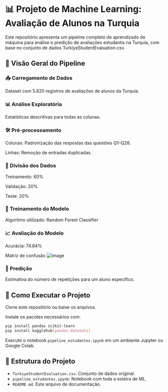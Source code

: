 # 📊 Projeto de Machine Learning: Avaliação de Alunos na Turquia
Este repositório apresenta um pipeline completo de aprendizado de máquina para análise e predição de avaliações estudantis na Turquia, com base no conjunto de dados TurkiyeStudentEvaluation.csv.

## 🚀 Visão Geral do Pipeline

### 📥 Carregamento de Dados

Dataset com 5.820 registros de avaliações de alunos da Turquia.

### 📊 Análise Exploratória

Estatísticas descritivas para todas as colunas.

### 🛠️ Pré-processamento

Colunas: Padronização das respostas das questões Q1–Q28.

Linhas: Remoção de entradas duplicadas.

### 🔀 Divisão dos Dados

Treinamento: 60%

Validação: 20%

Teste: 20%

### 🤖 Treinamento do Modelo

Algoritmo utilizado: Random Forest Classifier

### 📈 Avaliação do Modelo

Acurácia: 74.84%

Matriz de confusão
![image](https://github.com/user-attachments/assets/07dc6738-1099-4910-acdf-1d12c9ee942c)


### 🎯 Predição

Estimativa do número de repetições para um aluno específico.

## 🧪 Como Executar o Projeto
Clone este repositório ou baixe os arquivos.

Instale os pacotes necessários com:

   ```bash
   pip install pandas scikit-learn
   pip install kagglehub[pandas-datasets]
   ```
Execute o notebook `pipeline_estudantes.ipynb` em um ambiente Jupyter ou Google Colab.

## 📁 Estrutura do Projeto

- `TurkiyeStudentEvaluation.csv`: Conjunto de dados original.
- `pipeline_estudantes.ipynb`: Notebook com toda a esteira de ML.
- `README.md`: Este arquivo de documentação.
